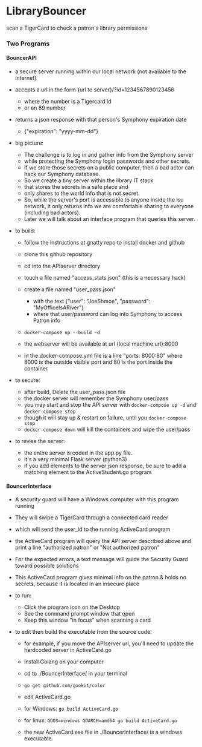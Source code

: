# LibraryBouncer
scan a TigerCard to check a patron's library permissions

### Two Programs

#### BouncerAPI

- a secure server running within our local network (not available to the internet)
- accepts a url in the form {url to server}/?id=1234567890123456

  - where the number is a Tigercard id
  - or an 89 number

- returns a json response with that person's Symphony expiration date

  - {"expiration": "yyyy-mm-dd"}

- big picture:

  - The challenge is to log in and gather info from the Symphony server
  - while protecting the Symphony login passwords and other secrets.
  - If we store those secrets on a public computer, then a bad actor can hack our Symphony database.
  - So we create a tiny server within the library IT stack
  - that stores the secrets in a safe place and
  - only shares to the world info that is not secret.
  - So, while the server's port is accessible to anyone inside the lsu network, it only returns info we are comfortable sharing to everyone (including bad actors).
  - Later we will talk about an interface program that queries this server.

- to build:

  - follow the instructions at gnatty repo to install docker and github
  - clone this github repository
  - cd into the APIserver directory
  - touch a file named "access_stats.json"  (this is a necessary hack)
  - create a file named "user_pass.json"

    - with the text {"user": "JoeShmoe", "password": "MyOfficeIsARiver"}
    - where that user/password can log into Symphony to access Patron info

  - ```docker-compose up --build -d```
  - the webserver will be available at url {local machine url}:8000
  - in the docker-compose.yml file is a line "ports: 8000:80" where 8000 is the outside visible port and 80 is the port inside the container

- to secure:

  - after build, Delete the user_pass.json file
  - the docker server will remember the Symphony user/pass
  - you may start and stop the API server with ```docker-compose up -d``` and ```docker-compose stop```
  - though it will stay up & restart on failure, until you ```docker-compose stop```
  - ```docker-compose down``` will kill the containers and wipe the user/pass

- to revise the server:

  - the entire server is coded in the app.py file.
  - it's a very minimal Flask server (python3)
  - if you add elements to the server json response, be sure to add a matching element to the ActiveStudent.go program


#### BouncerInterface

- A security guard will have a Windows computer with this program running
- They will swipe a TigerCard through a connected card reader
- which will send the user_id to the running ActiveCard program
- the ActiveCard program will query the API server described above and print a line "authorized patron" or "Not authorized patron"
- For the expected errors, a text message will guide the Security Guard toward possible solutions
- This ActiveCard program gives minimal info on the patron & holds no secrets, because it is located in an insecure place


- to run:

  - Click the program icon on the Desktop
  - See the command prompt window that open
  - Keep this window "in focus" when scanning a card

- to edit then build the executable from the source code:

  - for example, if you move the APIserver url, you'll need to update the hardcoded server in ActiveCard.go

  - install Golang on your computer
  - cd to ./BouncerInterface/ in your terminal
  - ```go get github.com/gookit/color```
  - edit ActiveCard.go
  - for Windows: ```go build ActiveCard.go```
  - for linux: ```GOOS=windows GOARCH=amd64 go build ActiveCard.go```
  - the new ActiveCard.exe file in ./BouncerInterface/ is a windows executable.

